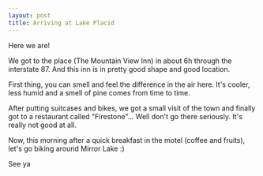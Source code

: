 ```yaml
---
layout: post
title: Arriving at Lake Placid
---
```


Here we are!

We got to the place (The Mountain View Inn) in about 6h through the interstate 87. And this inn is in pretty good shape and good location.

First thing, you can smell and feel the difference in the air here. It's cooler, less humid and a smell of pine comes from time to time.

After putting suitcases and bikes, we got a small visit of the town and finally got to a restaurant called "Firestone"... Well don't go there seriously. It's really not good at all.

Now, this morning after a quick breakfast in the motel (coffee and fruits), let's go biking around Mirror Lake :)

See ya